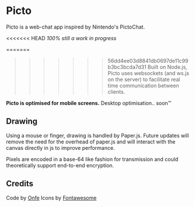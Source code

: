 # Picto
Picto is a web-chat app inspired by Nintendo's PictoChat.

<<<<<<< HEAD
*100% still a work in progress*

=======
>>>>>>> 56dd4ee03d8841db0697de11c99b3bc3bcda7d31
Built on Node.js, Picto uses websockets (and ws.js on the server) to facilitate real time communication between clients.

**Picto is optimised for mobile screens.** Desktop optimisation.. soon™

## Drawing
Using a mouse or finger, drawing is handled by Paper.js. Future updates will remove the need for the overhead of paper.js and will interact with the canvas directly in js to improve performance.

Pixels are encoded in a base-64 like fashion for transmission and could theoretically support end-to-end encryption.

## Credits
Code by [Onfe](https://www.onfe.co.uk)
Icons by [Fontawesome](https://fontawesome.com/)
